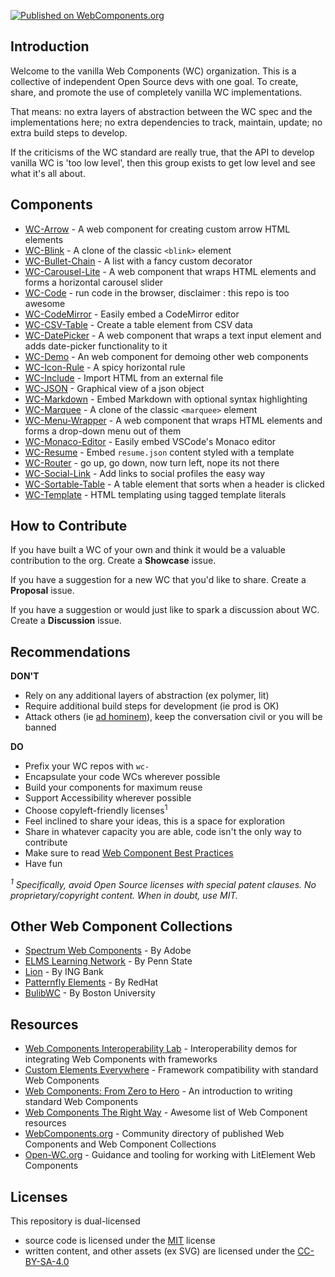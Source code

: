 [![Published on WebComponents.org](https://img.shields.io/badge/webcomponents.org-published-blue.svg)](https://www.webcomponents.org/author/vanillawc)


## Introduction

Welcome to the vanilla Web Components (WC) organization. This is a collective of independent Open Source devs with one goal. To create, share, and promote the use of completely vanilla WC implementations.

That means: no extra layers of abstraction between the WC spec and the implementations here; no extra dependencies to track, maintain, update; no extra build steps to develop.

If the criticisms of the WC standard are really true, that the API to develop vanilla WC is 'too low level', then this group exists to get low level and see what it's all about.

## Components

- [WC-Arrow][] - A web component for creating custom arrow HTML elements
- [WC-Blink][] - A clone of the classic `<blink>` element
- [WC-Bullet-Chain][] - A list with a fancy custom decorator
- [WC-Carousel-Lite][] - A web component that wraps HTML elements and forms a horizontal carousel slider
- [WC-Code][] - run code in the browser, disclaimer : this repo is too awesome
- [WC-CodeMirror][] - Easily embed a CodeMirror editor
- [WC-CSV-Table][] - Create a table element from CSV data
- [WC-DatePicker][] - A web component that wraps a text input element and adds date-picker functionality to it
- [WC-Demo][] - An web component for demoing other web components
- [WC-Icon-Rule][] - A spicy horizontal rule 
- [WC-Include][] - Import HTML from an external file
- [WC-JSON][] - Graphical view of a json object
- [WC-Markdown][] - Embed Markdown with optional syntax highlighting
- [WC-Marquee][] - A clone of the classic `<marquee>` element
- [WC-Menu-Wrapper][] - A web component that wraps HTML elements and forms a drop-down menu out of them
- [WC-Monaco-Editor][] - Easily embed VSCode's Monaco editor
- [WC-Resume][] - Embed `resume.json` content styled with a template
- [WC-Router][] - go up, go down, now turn left, nope its not there
- [WC-Social-Link][] - Add links to social profiles the easy way
- [WC-Sortable-Table][] - A table element that sorts when a header is clicked
- [WC-Template][] - HTML templating using tagged template literals

[WC-Arrow]: https://github.com/vanillawc/wc-arrow
[WC-Blink]: https://github.com/vanillawc/wc-blink
[WC-Bullet-Chain]: https://github.com/vanillawc/wc-bullet-chain
[WC-Carousel-Lite]: https://github.com/vanillawc/wc-carousel-lite
[WC-Code]: https://github.com/vanillawc/wc-code
[WC-CodeMirror]: https://github.com/vanillawc/wc-codemirror
[WC-CSV-Table]: https://github.com/vanillawc/wc-csv-table
[WC-DatePicker]: https://github.com/vanillawc/wc-datepicker
[WC-Demo]: https://github.com/vanillawc/wc-demo
[WC-Icon-Rule]: https://github.com/vanillawc/wc-icon-rule
[WC-Include]: https://github.com/vanillawc/wc-include
[WC-JSON]: https://github.com/vanillawc/wc-json
[WC-Markdown]: https://github.com/vanillawc/wc-markdown
[WC-Marquee]: https://github.com/vanillawc/wc-marquee
[WC-Menu-Wrapper]: https://github.com/vanillawc/wc-menu-wrapper
[WC-Monaco-Editor]: https://github.com/vanillawc/wc-monaco-editor
[WC-Resume]: https://github.com/vanillawc/wc-resume
[WC-Router]: https://github.com/vanillawc/wc-router
[WC-Social-Link]: https://github.com/vanillawc/wc-social-link
[WC-Sortable-Table]: https://github.com/vanillawc/wc-sortable-table
[WC-Template]: https://github.com/vanillawc/wc-template

## How to Contribute

If you have built a WC of your own and think it would be a valuable contribution to the org. Create a **Showcase** issue.

If you have a suggestion for a new WC that you'd like to share. Create a **Proposal** issue.

If you have a suggestion or would just like to spark a discussion about WC. Create a **Discussion** issue.


## Recommendations

**DON'T**

- Rely on any additional layers of abstraction (ex polymer, lit)
- Require additional build steps for development (ie prod is OK)
- Attack others (ie [ad hominem][]), keep the conversation civil or you will be banned

**DO**

- Prefix your WC repos with `wc-`
- Encapsulate your code WCs wherever possible
- Build your components for maximum reuse
- Support Accessibility wherever possible
- Choose copyleft-friendly licenses<sup>1</sup>
- Feel inclined to share your ideas, this is a space for exploration
- Share in whatever capacity you are able, code isn't the only way to contribute
- Make sure to read [Web Component Best Practices][]
- Have fun

*<sup>1</sup> Specifically, avoid Open Source licenses with special patent clauses. No proprietary/copyright content. When in doubt, use MIT.*

[ad hominem]: https://en.wikipedia.org/wiki/Ad_hominem
[Web Component Best Practices]: https://developers.google.com/web/fundamentals/web-components/best-practices

## Other Web Component Collections

- [Spectrum Web Components][] - By Adobe
- [ELMS Learning Network][] - By Penn State
- [Lion][] - By ING Bank
- [Patternfly Elements][] - By RedHat
- [BulibWC][] - By Boston University

[Spectrum Web Components]: https://github.com/adobe/spectrum-web-components
[ELMS Learning Network]: https://github.com/elmsln/elmsln
[Lion]: https://github.com/ing-bank/lion/
[Patternfly Elements]: https://github.com/patternfly/patternfly-elements
[BulibWC]: https://github.com/bulib/bulib-wc

## Resources

- [Web Components Interoperability Lab][] - Interoperability demos for integrating Web Components with frameworks
- [Custom Elements Everywhere][] - Framework compatibility with standard Web Components
- [Web Components: From Zero to Hero][] - An introduction to writing standard Web Components
- [Web Components The Right Way][] - Awesome list of Web Component resources
- [WebComponents.org][] - Community directory of published Web Components and Web Component Collections
- [Open-WC.org][] - Guidance and tooling for working with LitElement Web Components

[Web Components Interoperability Lab]: https://glitch.com/@sergicontre/web-components-interoperability-lab
[Custom Elements Everywhere]: https://custom-elements-everywhere.com/
[Web Components: From Zero to Hero]: https://dev.to/thepassle/web-components-from-zero-to-hero-4n4m
[Web Components The Right Way]: https://github.com/mateusortiz/webcomponents-the-right-way
[WebComponents.org]: https://www.webcomponents.org/
[Open-WC.org]: https://www.open-wc.org

## Licenses

This repository is dual-licensed
- source code is licensed under the [MIT][] license
- written content, and other assets (ex SVG) are licensed under the [CC-BY-SA-4.0][]

[MIT]: ./LICENSE-MIT
[CC-BY-SA-4.0]: ./LICENSE-CC-BY-SA
